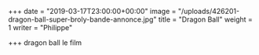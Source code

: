 +++
date = "2019-03-17T23:00:00+00:00"
image = "/uploads/426201-dragon-ball-super-broly-bande-annonce.jpg"
title = "Dragon Ball"
weight = 1
writer = "Philippe"

+++
dragon ball le film